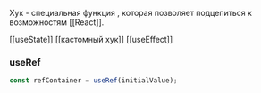 Хук - специальная функция , которая позволяет подцепиться к возможностям [[React]]. 

[[useState]]
[[кастомный хук]]
[[useEffect]]
### useRef

```ts
const refContainer = useRef(initialValue);
```
